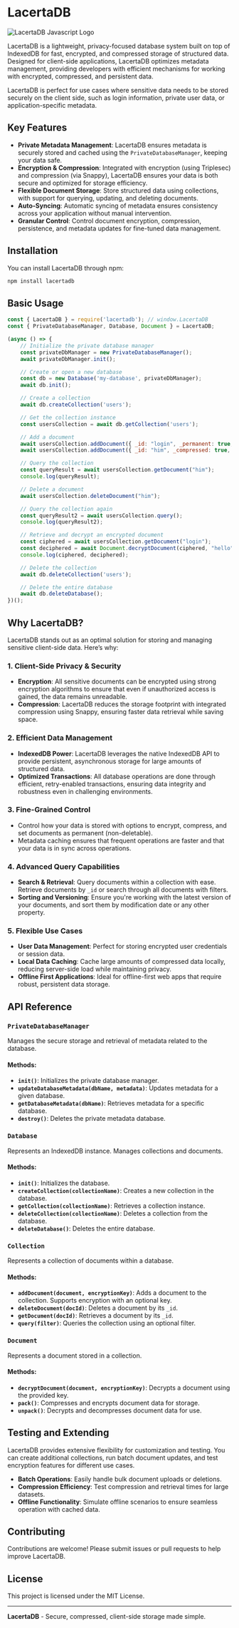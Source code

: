 # LacertaDB

![LacertaDB Javascript Logo](https://raw.githubusercontent.com/pixa-pics/lacertadb/refs/heads/main/lacerta.png)

LacertaDB is a lightweight, privacy-focused database system built on top of IndexedDB for fast, encrypted, and compressed storage of structured data. Designed for client-side applications, LacertaDB optimizes metadata management, providing developers with efficient mechanisms for working with encrypted, compressed, and persistent data.

LacertaDB is perfect for use cases where sensitive data needs to be stored securely on the client side, such as login information, private user data, or application-specific metadata.

## Key Features

- **Private Metadata Management**: LacertaDB ensures metadata is securely stored and cached using the `PrivateDatabaseManager`, keeping your data safe.
- **Encryption & Compression**: Integrated with encryption (using Triplesec) and compression (via Snappy), LacertaDB ensures your data is both secure and optimized for storage efficiency.
- **Flexible Document Storage**: Store structured data using collections, with support for querying, updating, and deleting documents.
- **Auto-Syncing**: Automatic syncing of metadata ensures consistency across your application without manual intervention.
- **Granular Control**: Control document encryption, compression, persistence, and metadata updates for fine-tuned data management.

## Installation

You can install LacertaDB through npm:

```bash
npm install lacertadb
```

## Basic Usage

```javascript
const { LacertaDB } = require('lacertadb'); // window.LacertaDB
const { PrivateDatabaseManager, Database, Document } = LacertaDB;

(async () => {
    // Initialize the private database manager
    const privateDbManager = new PrivateDatabaseManager();
    await privateDbManager.init();

    // Create or open a new database
    const db = new Database('my-database', privateDbManager);
    await db.init();

    // Create a collection
    await db.createCollection('users');

    // Get the collection instance
    const usersCollection = await db.getCollection('users');

    // Add a document
    await usersCollection.addDocument({ _id: "login", _permanent: true, data: { name: new Uint8Array(9) } }, "hello");
    await usersCollection.addDocument({ _id: "him", _compressed: true, data: { name: 'John Doe', email: 'john@example.com' } });

    // Query the collection
    const queryResult = await usersCollection.getDocument("him");
    console.log(queryResult);

    // Delete a document
    await usersCollection.deleteDocument("him");

    // Query the collection again
    const queryResult2 = await usersCollection.query();
    console.log(queryResult2);

    // Retrieve and decrypt an encrypted document
    const ciphered = await usersCollection.getDocument("login");
    const deciphered = await Document.decryptDocument(ciphered, "hello");
    console.log(ciphered, deciphered);

    // Delete the collection
    await db.deleteCollection('users');

    // Delete the entire database
    await db.deleteDatabase();
})();
```

## Why LacertaDB?

LacertaDB stands out as an optimal solution for storing and managing sensitive client-side data. Here’s why:

### 1. **Client-Side Privacy & Security**
   - **Encryption**: All sensitive documents can be encrypted using strong encryption algorithms to ensure that even if unauthorized access is gained, the data remains unreadable.
   - **Compression**: LacertaDB reduces the storage footprint with integrated compression using Snappy, ensuring faster data retrieval while saving space.

### 2. **Efficient Data Management**
   - **IndexedDB Power**: LacertaDB leverages the native IndexedDB API to provide persistent, asynchronous storage for large amounts of structured data.
   - **Optimized Transactions**: All database operations are done through efficient, retry-enabled transactions, ensuring data integrity and robustness even in challenging environments.

### 3. **Fine-Grained Control**
   - Control how your data is stored with options to encrypt, compress, and set documents as permanent (non-deletable).
   - Metadata caching ensures that frequent operations are faster and that your data is in sync across operations.

### 4. **Advanced Query Capabilities**
   - **Search & Retrieval**: Query documents within a collection with ease. Retrieve documents by `_id` or search through all documents with filters.
   - **Sorting and Versioning**: Ensure you're working with the latest version of your documents, and sort them by modification date or any other property.

### 5. **Flexible Use Cases**
   - **User Data Management**: Perfect for storing encrypted user credentials or session data.
   - **Local Data Caching**: Cache large amounts of compressed data locally, reducing server-side load while maintaining privacy.
   - **Offline First Applications**: Ideal for offline-first web apps that require robust, persistent data storage.

## API Reference

### `PrivateDatabaseManager`
Manages the secure storage and retrieval of metadata related to the database.

#### Methods:
- **`init()`**: Initializes the private database manager.
- **`updateDatabaseMetadata(dbName, metadata)`**: Updates metadata for a given database.
- **`getDatabaseMetadata(dbName)`**: Retrieves metadata for a specific database.
- **`destroy()`**: Deletes the private metadata database.

### `Database`
Represents an IndexedDB instance. Manages collections and documents.

#### Methods:
- **`init()`**: Initializes the database.
- **`createCollection(collectionName)`**: Creates a new collection in the database.
- **`getCollection(collectionName)`**: Retrieves a collection instance.
- **`deleteCollection(collectionName)`**: Deletes a collection from the database.
- **`deleteDatabase()`**: Deletes the entire database.

### `Collection`
Represents a collection of documents within a database.

#### Methods:
- **`addDocument(document, encryptionKey)`**: Adds a document to the collection. Supports encryption with an optional key.
- **`deleteDocument(docId)`**: Deletes a document by its `_id`.
- **`getDocument(docId)`**: Retrieves a document by its `_id`.
- **`query(filter)`**: Queries the collection using an optional filter.

### `Document`
Represents a document stored in a collection.

#### Methods:
- **`decryptDocument(document, encryptionKey)`**: Decrypts a document using the provided key.
- **`pack()`**: Compresses and encrypts document data for storage.
- **`unpack()`**: Decrypts and decompresses document data for use.

## Testing and Extending

LacertaDB provides extensive flexibility for customization and testing. You can create additional collections, run batch document updates, and test encryption features for different use cases.

- **Batch Operations**: Easily handle bulk document uploads or deletions.
- **Compression Efficiency**: Test compression and retrieval times for large datasets.
- **Offline Functionality**: Simulate offline scenarios to ensure seamless operation with cached data.

## Contributing

Contributions are welcome! Please submit issues or pull requests to help improve LacertaDB. 

## License

This project is licensed under the MIT License.

---

**LacertaDB** - Secure, compressed, client-side storage made simple.
